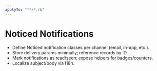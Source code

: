 ```yaml
---
applyTo: "**/*.rb"
---
```

# Noticed Notifications

- Define Noticed notification classes per channel (email, in-app, etc.).
- Store delivery params minimally; reference records by ID.
- Mark notifications as read/seen; expose helpers for badges/counters.
- Localize subject/body via I18n.
